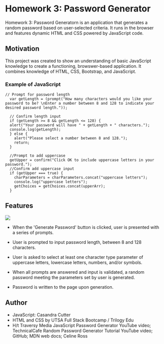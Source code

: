 # Homework 3: Password Generator

Homework 3: Password Generatorn is an application that generates a random password based on user-selected criteria. It runs in the browser and features dynamic HTML and CSS powered by JavaScript code. 

## Motivation

This project was created to show an understanding of basic JavaScript knowledge to create a functioning, browswer-based application. It combines knowledge of HTML, CSS, Bootstrap, and JavaScript.

### Example of JavaScript

```
// Prompt for password length
  var getLength = (prompt("How many characters would you like your password to be? \nEnter a number between 8 and 128 to indicate your desired password length."));

  // Confirm length input
  if (getLength >= 8 && getLength <= 128) {
  alert("Your password will have " + getLength + " characters.");
  console.log(getLength);
  } else {
    alert("Please select a number between 8 and 128.");
    return;
  }

  //Prompt to add uppercase
  getUpper = confirm("Click OK to include uppercase letters in your password.");
  //Confirm add uppercase input
  if (getUpper === true) {
    charParameters = charParameters.concat("uppercase letters");
    console.log("uppercase letters");
    getChoices = getChoices.concat(upperArr);
  }
  ```


## Features

<img src = "Assets/Password Generator.gif">

* When the 'Generate Password' button is clicked, user is presented with a series of prompts.

* User is prompted to input password length, between 8 and 128 characters.

* User is asked to select at least one character type parameter of uppercase letters, lowercase letters, numbers, and/or symbols.

* When all prompts are answered and input is validated, a random password meeting the parameters set by user is generated.

* Password is written to the page upon generation.

## Author
* JavaScript: Casandra Cutter
* HTML and CSS by UTSA Full Stack Bootcamp / Trilogy Edu
* H/t Traversy Media JavaScript Password Generator YouTube video; TechnicalCafe Random Password Generator Tutorial YouTube video; GitHub; MDN web docs; Celine Ross






